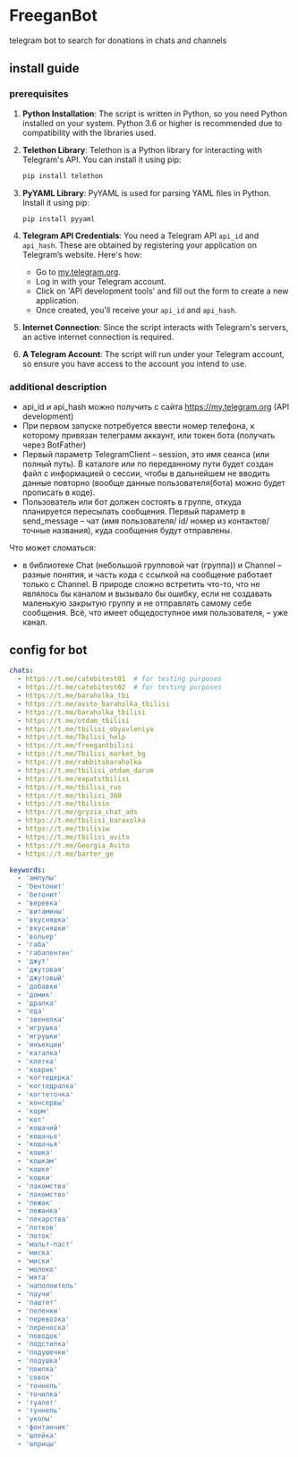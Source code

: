 # FreeganBot
telegram bot to search for donations in chats and channels


## install guide

### prerequisites

1. **Python Installation**: The script is written in Python, so you need Python installed on your system. Python 3.6 or higher is recommended due to compatibility with the libraries used.

2. **Telethon Library**: Telethon is a Python library for interacting with Telegram's API. You can install it using pip:

   ```bash
   pip install telethon
   ```

3. **PyYAML Library**: PyYAML is used for parsing YAML files in Python. Install it using pip:

   ```bash
   pip install pyyaml
   ```

4. **Telegram API Credentials**: You need a Telegram API `api_id` and `api_hash`. These are obtained by registering your application on Telegram’s website. Here's how:

   - Go to [my.telegram.org](https://my.telegram.org).
   - Log in with your Telegram account.
   - Click on 'API development tools' and fill out the form to create a new application.
   - Once created, you'll receive your `api_id` and `api_hash`.

5. **Internet Connection**: Since the script interacts with Telegram's servers, an active internet connection is required.

6. **A Telegram Account**: The script will run under your Telegram account, so ensure you have access to the account you intend to use.

### additional description

- api_id и api_hash можно получить с сайта https://my.telegram.org (API development)
- При первом запуске потребуется ввести номер телефона, к которому привязан телеграмм аккаунт, или токен бота (получать через BotFather)
- Первый параметр TelegramClient – session, это имя сеанса (или полный путь). В каталоге или по переданному пути будет создан файл с информацией о сессии, чтобы в дальнейшем не вводить данные повторно (вообще данные пользователя(бота) можно будет прописать в коде).
- Пользователь или бот должен состоять в группе, откуда планируется пересылать сообщения. Первый параметр в send_message – чат (имя пользователя/ id/ номер из контактов/ точные названия), куда сообщения будут отправлены.

Что может сломаться:

- в библиотеке Chat (небольшой групповой чат (группа)) и Channel – разные понятия, и часть кода с ссылкой на сообщение работает только с Channel. В природе сложно встретить что-то, что не являлось бы каналом и вызывало бы ошибку, если не создавать маленькую закрытую группу и не отправлять самому себе сообщения. Всё, что имеет общедоступное имя пользователя, – уже канал.

## config for bot

```yaml
chats:
  - https://t.me/catebitest01  # for testing purposes
  - https://t.me/catebitest02  # for testing purposes
  - https://t.me/baraholka_tbi
  - https://t.me/avito_baraholka_tbilisi
  - https://t.me/baraholka_tbilisi
  - https://t.me/otdam_tbilisi
  - https://t.me/tbilisi_obyavleniya
  - https://t.me/Tbilisi_help
  - https://t.me/freegantbilisi
  - https://t.me/Tbilisi_market_bg
  - https://t.me/rabbitsbaraholka
  - https://t.me/tbilisi_otdam_darom
  - https://t.me/expatstbilisi
  - https://t.me/tbilisi_rus
  - https://t.me/tbilisi_360
  - https://t.me/tbilisio
  - https://t.me/gryzia_chat_ads
  - https://t.me/tbilisi_baraxolka
  - https://t.me/tbilisiw
  - https://t.me/tbilisi_avito
  - https://t.me/Georgia_Avito
  - https://t.me/barter_ge

keywords:
  - 'ампулы'
  - 'бентонит'
  - 'бетонит'
  - 'веревка'
  - 'витамины'
  - 'вкусняшка'
  - 'вкусняшки'
  - 'вольер'
  - 'габа'
  - 'габапентин'
  - 'джут'
  - 'джутовая'
  - 'джутовый'
  - 'добавки'
  - 'домик'
  - 'дралка'
  - 'еда'
  - 'звенелка'
  - 'игрушка'
  - 'игрушки'
  - 'инъекции'
  - 'каталка'
  - 'клетка'
  - 'коврик'
  - 'когтедерка'
  - 'когтедралка'
  - 'когтеточка'
  - 'консервы'
  - 'корм'
  - 'кот'
  - 'кошачий'
  - 'кошачье'
  - 'кошачья'
  - 'кошка'
  - 'кошкам'
  - 'кошке'
  - 'кошки'
  - 'лакомства'
  - 'лакомство'
  - 'лежак'
  - 'лежанка'
  - 'лекарства'
  - 'лотков'
  - 'лоток'
  - 'мальт-паст'
  - 'миска'
  - 'миски'
  - 'молоко'
  - 'мята'
  - 'наполнитель'
  - 'паучи'
  - 'паштет'
  - 'пеленки'
  - 'перевозка'
  - 'переноска'
  - 'поводок'
  - 'подстилка'
  - 'подушечки'
  - 'подушка'
  - 'поилка'
  - 'совок'
  - 'тоннель'
  - 'точилка'
  - 'туалет'
  - 'туннель'
  - 'уколы'
  - 'фонтанчик'
  - 'шлейка'
  - 'шприцы'
```
